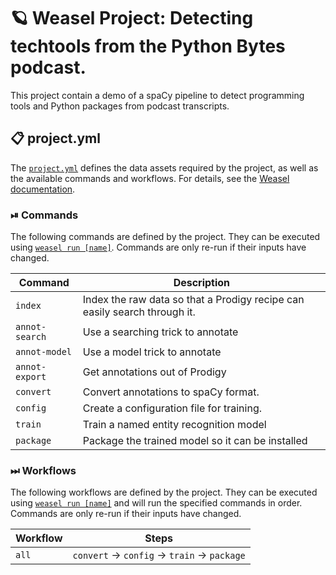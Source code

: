 <!-- WEASEL: AUTO-GENERATED DOCS START (do not remove) -->

# 🪐 Weasel Project: Detecting techtools from the Python Bytes podcast.

This project contain a demo of a spaCy pipeline to detect programming tools and Python packages from podcast transcripts.

## 📋 project.yml

The [`project.yml`](project.yml) defines the data assets required by the
project, as well as the available commands and workflows. For details, see the
[Weasel documentation](https://github.com/explosion/weasel).

### ⏯ Commands

The following commands are defined by the project. They
can be executed using [`weasel run [name]`](https://github.com/explosion/weasel/tree/main/docs/cli.md#rocket-run).
Commands are only re-run if their inputs have changed.

| Command | Description |
| --- | --- |
| `index` | Index the raw data so that a Prodigy recipe can easily search through it. |
| `annot-search` | Use a searching trick to annotate |
| `annot-model` | Use a model trick to annotate |
| `annot-export` | Get annotations out of Prodigy |
| `convert` | Convert annotations to spaCy format. |
| `config` | Create a configuration file for training. |
| `train` | Train a named entity recognition model |
| `package` | Package the trained model so it can be installed |

### ⏭ Workflows

The following workflows are defined by the project. They
can be executed using [`weasel run [name]`](https://github.com/explosion/weasel/tree/main/docs/cli.md#rocket-run)
and will run the specified commands in order. Commands are only re-run if their
inputs have changed.

| Workflow | Steps |
| --- | --- |
| `all` | `convert` &rarr; `config` &rarr; `train` &rarr; `package` |

<!-- WEASEL: AUTO-GENERATED DOCS END (do not remove) -->
